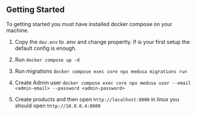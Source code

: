 ## Getting Started
To getting started you must have installed docker compose on
your machine.

1. Copy the `dev.env` to .env and change propertly. if is your first
setup the default config is enough.

2. Run `docker compose up -d`

3. Run migrations `docker compose exec core npx medusa migrations run`

4. Create Admin user `docker compose exec core npx medusa user --email <admin-email> --password <admin-password>`

5. Create products and then open `http://localhost:8000` in linux you should open `http://10.8.0.4:8000`

